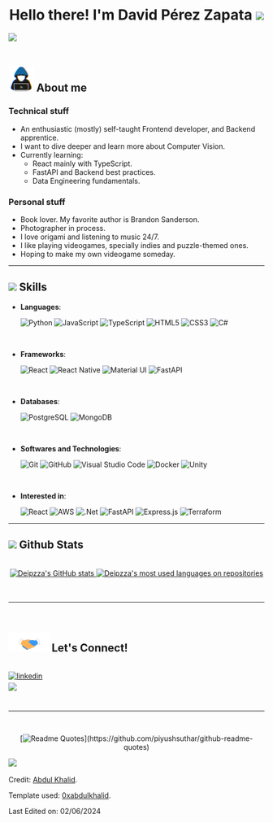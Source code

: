 <h1 align="center"><b>Hello there! I'm David Pérez Zapata </b><img src="https://media.giphy.com/media/hvRJCLFzcasrR4ia7z/giphy.gif" width="35"></h1>

<!-- <p align="center">
  <a href="https://github.com/DenverCoder1/readme-typing-svg"><img src="https://readme-typing-svg.herokuapp.com?font=Time+New+Roman&color=cyan&size=25&center=true&vCenter=true&width=600&height=100&lines=Self-taught+Front-End+apprentice,;Systems+engineer+student,;Book+lover"></a>
</p> -->

<img src="https://user-images.githubusercontent.com/73097560/115834477-dbab4500-a447-11eb-908a-139a6edaec5c.gif"><br><br>

## <picture><img src = "https://github.com/0xAbdulKhalid/0xAbdulKhalid/raw/main/assets/mdImages/about_me.gif" width = 50px></picture> <b> About me</b>

### <b>Technical stuff</b>

- An enthusiastic (mostly) self-taught Frontend developer, and Backend
  apprentice.
- I want to dive deeper and learn more about Computer Vision.
- Currently learning:
  - React mainly with TypeScript.
  - FastAPI and Backend best practices.
  - Data Engineering fundamentals.

### <b>Personal stuff</b>

- Book lover. My favorite author is Brandon Sanderson.
- Photographer in process.
- I love origami and listening to music 24/7.
- I like playing videogames, specially indies and puzzle-themed ones.
- Hoping to make my own videogame someday.

---

## <img src="https://media2.giphy.com/media/QssGEmpkyEOhBCb7e1/giphy.gif?cid=ecf05e47a0n3gi1bfqntqmob8g9aid1oyj2wr3ds3mg700bl&rid=giphy.gif" width ="25"><b> Skills</b>

<p align="center">

- **Languages**:

  ![Python](https://img.shields.io/badge/Python%20-%2314354C.svg?style=for-the-badge&logo=python&logoColor=white)
  ![JavaScript](https://img.shields.io/badge/JavaScript%20-%23F7DF1E.svg?style=for-the-badge&logo=javascript&logoColor=black)
  ![TypeScript](https://img.shields.io/badge/typescript%20-%23007ACC.svg?&style=for-the-badge&logo=typescript&logoColor=white)
  ![HTML5](https://img.shields.io/badge/html5-%23E34F26.svg?style=for-the-badge&logo=html5&logoColor=white)
  ![CSS3](https://img.shields.io/badge/css3-%231572B6.svg?style=for-the-badge&logo=css3&logoColor=white)
  ![C#](https://img.shields.io/badge/c%23-%23239120.svg?style=for-the-badge&logo=c-sharp&logoColor=white)

<br>

- **Frameworks**:

  ![React](https://img.shields.io/badge/react-%2320232a.svg?style=for-the-badge&logo=react&logoColor=%2361DAFB)
  ![React Native](https://img.shields.io/badge/react_native%20-%2320232a.svg?&style=for-the-badge&logo=react&logoColor=%2361DAFB)
  ![Material UI](https://img.shields.io/badge/material%20ui%20-%230081CB.svg?&style=for-the-badge&logo=material-ui&logoColor=white)
  ![FastAPI](https://img.shields.io/badge/FastAPI-005571?style=for-the-badge&logo=fastapi)

<br>

- **Databases**:

  ![PostgreSQL](https://img.shields.io/badge/postgres-%23316192.svg?&style=for-the-badge&logo=postgresql&logoColor=white)
  ![MongoDB](https://img.shields.io/badge/MongoDB-%234ea94b.svg?style=for-the-badge&logo=mongodb&logoColor=white)

<br>

- **Softwares and Technologies**:

  ![Git](https://img.shields.io/badge/git-%23F05033.svg?style=for-the-badge&logo=git&logoColor=white)
  ![GitHub](https://img.shields.io/badge/github-%23121011.svg?style=for-the-badge&logo=github&logoColor=white)
  ![Visual Studio Code](https://img.shields.io/badge/Visual%20Studio%20Code-0078d7.svg?style=for-the-badge&logo=visual-studio-code&logoColor=white)
  ![Docker](https://img.shields.io/badge/docker-%230db7ed.svg?style=for-the-badge&logo=docker&logoColor=white)
  ![Unity](https://img.shields.io/badge/unity-%23000000.svg?style=for-the-badge&logo=unity&logoColor=white)

<br>

- **Interested in**:

  ![React](https://img.shields.io/badge/react-%2320232a.svg?style=for-the-badge&logo=react&logoColor=%2361DAFB)
  ![AWS](https://img.shields.io/badge/AWS%20-%23FF9900.svg?&style=for-the-badge&logo=amazon-aws&logoColor=white)
  ![.Net](https://img.shields.io/badge/.NET-5C2D91?style=for-the-badge&logo=.net&logoColor=white)
  ![FastAPI](https://img.shields.io/badge/FastAPI-005571?style=for-the-badge&logo=fastapi)
  ![Express.js](https://img.shields.io/badge/express.js-%23404d59.svg?style=for-the-badge&logo=express&logoColor=%2361DAFB)
  ![Terraform](https://img.shields.io/badge/terraform%20-%235835CC.svg?&style=for-the-badge&logo=terraform&logoColor=white)

</p>

---

## <img src="https://media.giphy.com/media/iY8CRBdQXODJSCERIr/giphy.gif" width="35"><b> Github Stats</b>

<br>

<div align="center">

<a href="https://github.com/Deipzza">
  <img src="https://github-readme-stats.vercel.app/api?username=Deipzza&include_all_commits=true&count_private=true&show_icons=true&line_height=20&title_color=7A7ADB&icon_color=2234AE&text_color=D3D3D3&bg_color=0,000000,130F40" width="450" alt="Deipzza's GitHub stats"/>
  <img src="https://github-readme-stats.vercel.app/api/top-langs?username=Deipzza&show_icons=true&locale=en&layout=compact&line_height=20&title_color=7A7ADB&icon_color=2234AE&text_color=D3D3D3&bg_color=0,000000,130F40" width="375" alt="Deipzza's most used languages on repositories"/>

</a>
</div>

<br>
<br>

---

<br>

## <img src="https://github.com/0xAbdulKhalid/0xAbdulKhalid/raw/main/assets/mdImages/handshake.gif" width ="80"><b> Let's Connect!</b>

<br>
<div align='left'>

<a href="https://www.linkedin.com/in/deipzza/" target="_blank">
  <img src="https://img.shields.io/badge/linkedin:  Deipzza-%2300acee.svg?color=405DE6&style=for-the-badge&logo=linkedin&logoColor=white" alt=linkedin style="margin-bottom: 5px;"/>
</a>

<br>

<a href="mailto:deipzza@gmail.com" target="_blank">
  <img src="https://img.shields.io/badge/gmail:  deipzza-%23EA4335.svg?style=for-the-badge&logo=gmail&logoColor=white" t=mail style="margin-bottom: 5px;" />
</a>

</div>

<br>

---

<br>

<div align='center'>

[![Readme Quotes](https://quotes-github-readme.vercel.app/api?type=horizontal&theme=dark&quote=The+most+important+step+a+man+can+take+it's+not+the+first+one,+is+it?+It's+the+next+step.+Always+the+next+step.&author=Dalinar+Kholin,+Oathbringer.+By+Brandon+Sanderson.)](https://github.com/piyushsuthar/github-readme-quotes)

</div>

<img src="https://user-images.githubusercontent.com/73097560/115834477-dbab4500-a447-11eb-908a-139a6edaec5c.gif">

<br>

Credit: [Abdul Khalid](https://github.com/0xabdulkhalid).

Template used: [0xabdulkhalid](https://github.com/0xabdulkhalid/awesome-github-profile-readme-templates/blob/master/templates/0xabdulkhalid.md).

Last Edited on: 02/06/2024
